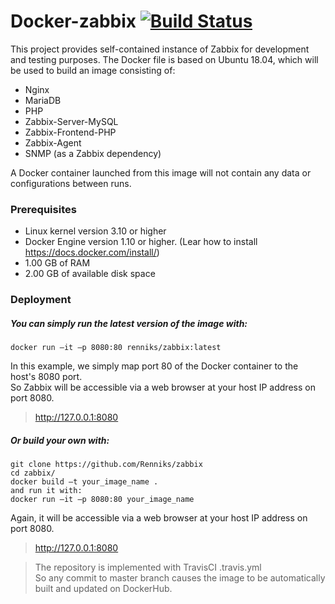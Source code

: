 # Docker-zabbix [![Build Status](https://travis-ci.org/Renniks/zabbix.svg?branch=master)](https://travis-ci.org/Renniks/zabbix)

This project provides self-contained instance of Zabbix for development and testing purposes.  The Docker file is based on Ubuntu 18.04, which will be used to build an image consisting of: 
- Nginx
- MariaDB
- PHP
- Zabbix-Server-MySQL
- Zabbix-Frontend-PHP
- Zabbix-Agent
- SNMP (as a Zabbix dependency)

A Docker container launched from this image will not contain any data or configurations between runs.
### Prerequisites
- Linux kernel version 3.10 or higher
- Docker Engine version 1.10 or higher. (Lear how to install https://docs.docker.com/install/)
- 1.00 GB of RAM
- 2.00 GB of available disk space

### Deployment

##### You can simply run the latest version of the image with:
```
docker run –it –p 8080:80 renniks/zabbix:latest
```
In this example, we simply map port 80 of the Docker container to the host's 8080 port.  
So Zabbix will be accessible via a web browser at your host IP address on port 8080. 
 > http://127.0.0.1:8080

##### Or build your own with:
```
git clone https://github.com/Renniks/zabbix
cd zabbix/
docker build –t your_image_name .
and run it with:
docker run –it –p 8080:80 your_image_name
```
Again, it will be accessible via a web browser at your host IP address on port 8080. 
 > http://127.0.0.1:8080

> The repository is implemented with TravisCI .travis.yml  
> So any commit to master branch causes the image to be automatically built and updated on DockerHub.